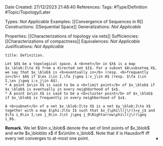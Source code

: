 <div class="topSpace"></div>

Date Created: 27/12/2023 21:48:40
References:
Tags: #Type/Definition #Topic/Topology/Later

Types: <i>Not Applicable</i>
Examples: [[Convergence of Sequences in R]]
Constructions: [[Sequential Space]]
Generalizations: <i>Not Applicable</i>

Properties: [[Characterizations of topology via nets]]
Sufficiencies: [[Characterizations of compactness]]
Equivalences: <i>Not Applicable</i>
Justifications: <i>Not Applicable</i>

``` ad-Definition
title: Definition.

Let $X$ be a topological space. A <b>net</b> in $X$ is a map $x_\blob:I\to X$ from a directed set $I$. For a subset $A\subseteq X$, we say that $x_\blob$ is <b>eventually in</b> (resp. <b>frequently in</b>) $A$ if $\ex i\in I,\fa j\geq i:x_j\in A$ (resp. $\fa i\in I,\ex j\geq i:x_j\in A$).
* A point $x\in X$ is said to be a <b>limit point</b> of $x_\blob$ if $x_\blob$ is eventually in every neighborhood of $x$.
* A point $x\in X$ is said to be a <b>cluster point</b> of $x_\blob$ if $x_\blob$ is frequently in every neighborhood of $x$.

A <b>subnet</b> of a net $x_\blob:I\to X$ is a net $y_\blob:J\to X$ together with a map $\phi:J\to I$ such that $x_{\phi\l(j\r)}=y_j$ and $\fa i_0\in I,\ex j_0\in J\st j\geq j_0\Rightarrow\phi\l(j\r)\geq i_0$.

```

<b>Remark.</b> We let $\lim x_\blob$ denote the set of limit points of $x_\blob$ and write $x_\blob\to x$ if $x\in\lim x_\blob$. Note that $X$ is Hausdorff iff every net converges to at-most one point.<span style="float:right;">$\blacklozenge$</span>
